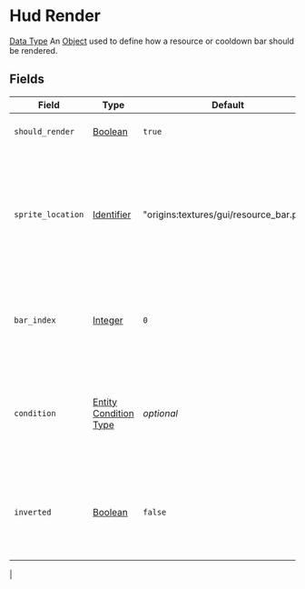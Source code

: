 # Hud Render
[Data Type](../data_types.md)
An [Object](object.md) used to define how a resource or cooldown bar should be rendered.
## Fields

 | Field | Type | Default | Description | 
|---|---|---|---|
 | `should_render` | [Boolean](boolean.md) | `true` | Whether the bar should be visible or not. | 
 | `sprite_location` | [Identifier](identifier.md) | "origins:textures/gui/resource_bar.png" | The path to the file in the assets which contains what the bar looks like. See the [List of sprites](../../misc/extras/sprites.md) for a list of files included by default in the mod. | 
 | `bar_index` | [Integer](integer.md) | `0` | The indexed position of the bar on the sprite to use. Please note that indexes start at 0. | 
 | `condition` | [Entity Condition Type](../entity_condition_types.md) | _optional_ | If set (and `should_render` is true), the bar will only display when the entity with the power fulfills this condition. | 
 | `inverted` | [Boolean](boolean.md) | `false` | If set to true, inverts the way the hud render process (it'll look like its value is being decreased).
 | 

